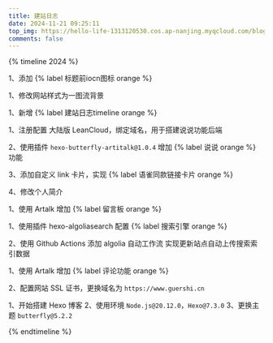 ```yaml
---
title: 建站日志
date: 2024-11-21 09:25:11
top_img: https://hello-life-1313120530.cos.ap-nanjing.myqcloud.com/blog/timeline_img.png
comments: false
---
```


{% timeline 2024 %}
<!-- timeline 12-02 -->

1、添加 {% label 标题前iocn图标 orange %}

<!-- endtimeline -->

<!-- timeline 12-01 -->

1、修改网站样式为一图流背景

<!-- endtimeline -->

<!-- timeline 11-21 -->

1、新增 {% label 建站日志timeline orange %}

<!-- endtimeline -->

<!-- timeline 11-20 -->

1、注册配置 大陆版 LeanCloud，绑定域名，用于搭建说说功能后端

2、使用插件 `hexo-butterfly-artitalk@1.0.4` 增加 {% label 说说 orange %} 功能

3、添加自定义 link 卡片，实现 {% label 语雀同款链接卡片 orange %}

4、修改个人简介

<!-- endtimeline -->

<!-- timeline 11-18 -->

1、使用 Artalk 增加 {% label 留言板 orange %}

<!-- endtimeline -->

<!-- timeline 11-17 -->

1、使用插件 hexo-algoliasearch 配置 {% label 搜索引擎 orange %}

2、使用 Github Actions 添加  algolia 自动工作流 实现更新站点自动上传搜索索引数据

<!-- endtimeline -->

<!-- timeline 11-16 -->

1、使用 Artalk 增加 {% label 评论功能 orange %}

2、配置网站 SSL 证书，更换域名为 `https://www.guershi.cn`

<!-- endtimeline -->

<!-- timeline 11-15 -->

1、开始搭建 Hexo 博客
2、使用环境 `Node.js@20.12.0`，`Hexo@7.3.0`
3、更换主题 `butterfly@5.2.2`
<!-- endtimeline -->

{% endtimeline %}
